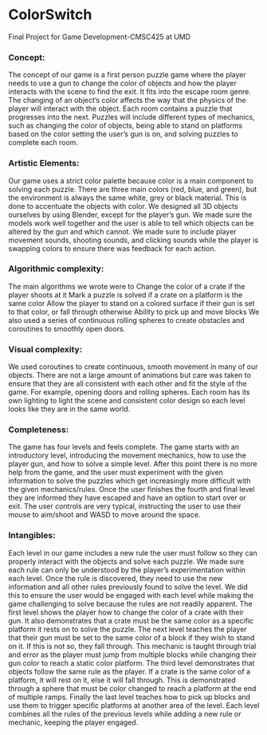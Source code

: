 # ColorSwitch
Final Project for Game Development-CMSC425 at UMD

### Concept: 
The concept of our game is a first person puzzle game where the player needs to use a gun to change the color of objects and how the player interacts with the scene to find the exit. It fits into the escape room genre. The changing of an object’s color affects the way that the physics of the player will interact with the object.  Each room contains a puzzle that progresses into the next. Puzzles will include different types of mechanics, such as changing the color of objects, being able to stand on platforms based on the color setting the user’s gun is on, and solving puzzles to complete each room. 

### Artistic Elements: 
Our game uses a strict color palette because color is a main component to solving each puzzle. There are three main colors (red, blue, and green), but the environment is always the same white, grey or black material. This is done to accentuate the objects with color. We designed all 3D objects ourselves by using Blender, except for the player’s gun. We made sure the models work well together and the user is able to tell which objects can be altered by the gun and which cannot. We made sure to include player movement sounds, shooting sounds, and clicking sounds while the player is swapping colors to ensure there was feedback for each action.

### Algorithmic complexity:
The main algorithms we wrote were to 
Change the color of a crate if the player shoots at it
Mark a puzzle is solved if a crate on a platform is the same color
Allow the player to stand on a colored surface if their gun is set to that color, or fall through otherwise
Ability to pick up and move blocks
We also used a series of continuous rolling spheres to create obstacles and coroutines to smoothly open doors.
  
### Visual complexity: 
We used coroutines to create continuous, smooth movement in many of our objects. There are not a large amount of animations but care was taken to ensure that they are all consistent with each other and fit the style of the game. For example, opening doors and rolling spheres. Each room has its own lighting to light the scene and consistent color design so each level looks like they are in the same world. 

### Completeness:
The game has four levels and feels complete. The game starts with an introductory level, introducing the movement mechanics, how to use the player gun, and how to solve a simple level. After this point there is no more help from the game, and the user must experiment with the given information to solve the puzzles which get increasingly more difficult with the given mechanics/rules. Once the user finishes the fourth and final level they are informed they have escaped and have an option to start over or exit. The user controls are very typical, instructing the user to use their mouse to aim/shoot and WASD to move around the space. 

### Intangibles: 
Each level in our game includes a new rule the user must follow so they can properly interact with the objects and solve each puzzle. We made sure each rule can only be understood by the player’s experimentation within each level. Once the rule is discovered, they need to use the new information and all other rules previously found to solve the level. We did this to ensure the user would be engaged with each level while making the game challenging to solve because the rules are not readily apparent. 
The first level shows the player how to change the color of a crate with their gun. It also demonstrates that a crate must be the same color as a specific platform it rests on to solve the puzzle.
The next level teaches the player that their gun must be set to the same color of a block if they wish to stand on it. If this is not so, they fall through. This mechanic is taught through trial and error as the player must jump from multiple blocks while changing their gun color to reach a static color platform.
The third level demonstrates that objects follow the same rule as the player. If a crate is the same color of a platform, it will rest on it, else it will fall through. This is demonstrated through a sphere that must be color changed to reach a platform at the end of multiple ramps.
Finally the last level teaches how to pick up blocks and use them to trigger specific platforms at another area of the level. Each level combines all the rules of the previous levels while adding a new rule or mechanic, keeping the player engaged.


